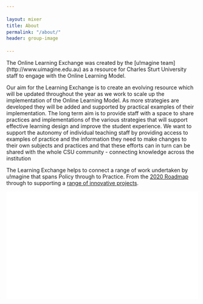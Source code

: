 ```yaml
---

layout: mixer
title: About
permalink: "/about/"
header: group-image

---
```


<div class="container" markdown="1">
The Online Learning Exchange was created by the [u!magine team](http://www.uimagine.edu.au) as a resource for Charles Sturt University staff to engage with the Online Learning Model. 

Our aim for the Learning Exchange is to create an evolving resource which will be updated throughout the year as we work to scale up the implementation of the Online Learning Model. As more strategies are developed they will be added and supported by practical examples of their implementation. The long term aim is to provide staff with a space to share practices and implementations of the various strategies that will support effective learning design and improve the student experience. We want to support the autonomy of individual teaching staff by providing access to examples of practice and the information they need to make changes to their own subjects and practices and that these efforts can in turn can be shared with the whole CSU community - connecting knowledge across the institution

The Learning Exchange helps to connect a range of work undertaken by u!magine that spans Policy through to Practice. From the [2020 Roadmap](http://www.csu.edu.au/uimagine/roadmap) through to supporting a [range of innovative projects](http://uimagine.edu.au/projects/). 

<div class="u-release orange-bg">
<div class="container">
<img src="../images/policy-practice.png" class="twelve columns" alt="From Practice to Policy Graphic">
</div>
</div>


</div>